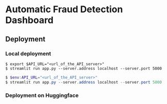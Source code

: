 # Automatic Fraud Detection Dashboard






## Deployment

### Local deployment

```console
$ export $API_URL="<url_of_the_API_server>"
$ streamlit run app.py --server.address localhost --server.port 5000
```

```powershell
$ $env:API_URL="<url_of_the_API_server>"
$ streamlit run app.py --server.address localhost --server.port 5000
```

### Deployment on Huggingface



